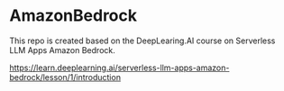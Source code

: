 # AmazonBedrock
This repo is created based on the DeepLearing.AI course on Serverless LLM Apps Amazon Bedrock.

https://learn.deeplearning.ai/serverless-llm-apps-amazon-bedrock/lesson/1/introduction
